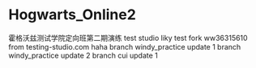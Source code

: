 # Hogwarts_Online2

霍格沃兹测试学院定向班第二期演练
test studio
liky test fork
ww36315610
from testing-studio.com
haha
branch windy_practice update 1
branch windy_practice update 2
branch cui update 1

